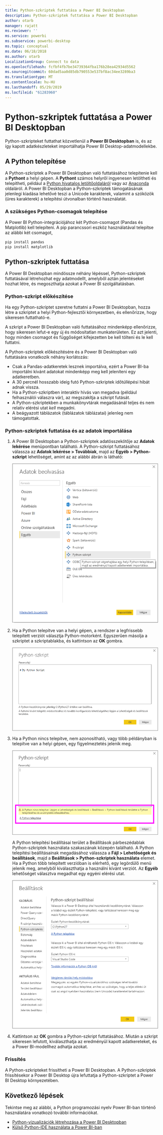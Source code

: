 ```yaml
---
title: Python-szkriptek futtatása a Power BI Desktopban
description: Python-szkriptek futtatása a Power BI Desktopban
author: otarb
manager: rajatt
ms.reviewer: ''
ms.service: powerbi
ms.subservice: powerbi-desktop
ms.topic: conceptual
ms.date: 06/18/2018
ms.author: otarb
LocalizationGroup: Connect to data
ms.openlocfilehash: fcfbf4fb7be34739364fba176b28ea42934d5562
ms.sourcegitcommit: 60dad5aa0d85db790553e537bf8ac34ee3289ba3
ms.translationtype: MT
ms.contentlocale: hu-HU
ms.lasthandoff: 05/29/2019
ms.locfileid: "61283960"
---
```

# <a name="run-python-scripts-in-power-bi-desktop"></a>Python-szkriptek futtatása a Power BI Desktopban
Python-szkripteket futtathat közvetlenül a **Power BI Desktopban** is, és az így kapott adatkészleteket importálhatja Power BI Desktop-adatmodellekbe.

## <a name="install-python"></a>A Python telepítése
A Python-szkriptek a Power BI Desktopban való futtatásához telepítenie kell a **Pythont** a helyi gépen. A **Pythont** számos helyről ingyenesen letöltheti és telepítheti, például a [Python hivatalos letöltőoldaláról](https://www.python.org/) vagy az [Anaconda](https://anaconda.org/anaconda/python/) oldaláról. A Power BI Desktopban a Python-szkriptek támogatásának jelenlegi kiadása lehetővé teszi a Unicode karakterek, valamint a szóközök (üres karakterek) a telepítési útvonalban történő használatát.

### <a name="install-required-python-packages"></a>A szükséges Python-csomagok telepítése
A Power BI Python-integrációjához két Python-csomagot (Pandas és Matplotlib) kell telepíteni.  A pip parancssori eszköz használatával telepítse az alábbi két csomagot,

```
pip install pandas
pip install matplotlib
```

## <a name="run-python-scripts"></a>Python-szkriptek futtatása
A Power BI Desktopban mindössze néhány lépéssel, Python-szkriptek futtatásával létrehozhat egy adatmodellt, amelyből aztán jelentéseket hozhat létre, és megoszthatja azokat a Power BI szolgáltatásban.

### <a name="prepare-a-python-script"></a>Python-szkript előkészítése
Ha egy Python-szkriptet szeretne futtatni a Power BI Desktopban, hozza létre a szkriptet a helyi Python-fejlesztői környezetben, és ellenőrizze, hogy sikeresen futtatható-e.

A szkript a Power BI Desktopban való futtatásához mindenképp ellenőrizze, hogy sikeresen lefut-e egy új és módosítatlan munkaterületen. Ez azt jelenti, hogy minden csomagot és függőséget kifejezetten be kell tölteni és le kell futtatni.

A Python-szkriptek előkészítésére és a Power BI Desktopban való futtatására vonatkozik néhány korlátozás:

* Csak a Pandas-adatkeretek lesznek importálva, ezért a Power BI-ba importálni kívánt adatokat mindenképp meg kell jeleníteni egy adatkeretben.
* A 30 percnél hosszabb ideig futó Python-szkriptek időtúllépési hibát adnak vissza.
* Ha a Python-szkriptben interaktív hívás van megadva (például felhasználói válaszra vár), az megszakítja a szkript futását.
* A Python-szkriptekben a munkakönyvtárak megadásánál teljes és nem relatív elérési utat *kell* megadni.
* A beágyazott táblázatok (táblázatok táblázatai) jelenleg nem támogatottak. 

### <a name="run-your-python-script-and-import-data"></a>Python-szkriptek futtatása és az adatok importálása
1. A Power BI Desktopban a Python-szkriptek adatösszekötője az **Adatok lekérése** menüpontban található. A Python-szkript futtatásához válassza az **Adatok lekérése &gt; Továbbiak**, majd az **Egyéb &gt; Python-szkript** lehetőséget, amint az az alábbi ábrán is látható:
   
   ![](media/desktop-python-scripts/python-scripts-1.png)
2. Ha a Python telepítve van a helyi gépen, a rendszer a legfrissebb telepített verziót választja Python-motorként. Egyszerűen másolja a szkriptet a szkriptablakba, és kattintson az **OK** gombra.
   
   ![](media/desktop-python-scripts/python-scripts-2.png)
3. Ha a Python nincs telepítve, nem azonosítható, vagy több példányban is telepítve van a helyi gépen, egy figyelmeztetés jelenik meg.
   
   ![](media/desktop-python-scripts/python-scripts-3.png)
   
   A Python telepítési beállításai terület a Beállítások párbeszédablak Python-szkriptek használata szakaszának közepén található. A Python telepítési beállításainak megadásához válassza a **Fájl > Lehetőségek és beállítások**, majd a **Beállítások > Python-szkriptek használata** elemet. Ha a Python több telepített verzióban is elérhető, egy legördülő menü jelenik meg, amelyből kiválaszthatja a használni kívánt verziót. Az **Egyéb** lehetőséget választva megadhat egy egyéni elérési utat.
   
   ![](media/desktop-python-scripts/python-scripts-4.png)
4. Kattintson az **OK** gombra a Python-szkript futtatásához. Miután a szkript sikeresen lefutott, kiválaszthatja az eredményül kapott adatkereteket, és a Power BI-modellhez adhatja azokat.

### <a name="refresh"></a>Frissítés
A Python-szkripteket frissítheti a Power BI Desktopban. A Python-szkriptek frissítésekor a Power BI Desktop újra lefuttatja a Python-szkriptet a Power BI Desktop környezetében.

## <a name="next-steps"></a>Következő lépések
Tekintse meg az alábbi, a Python programozási nyelv Power BI-ban történő használatára vonatkozó további információkat.

* [Python-vizualizációk létrehozása a Power BI Desktopban](desktop-python-visuals.md)
* [Külső Python-IDE használata a Power BI-ban](desktop-python-ide.md)
